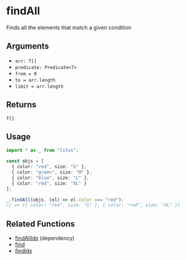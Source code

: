 # findAll

Finds all the elements that match a given condition

## Arguments

- `arr: T[]`
- `predicate: Predicate<T>`
- `from = 0`
- `to = arr.length`
- `limit = arr.length`

## Returns

`T[]`

## Usage

```ts
import * as _ from "litus";

const objs = [
  { color: "red", size: "S" },
  { color: "green", size: "M" },
  { color: "blue", size: "L" },
  { color: "red", size: "XL" }
];

_.findAll(objs, (el) => el.color === "red");
// => [{ color: "red", size: "S" }, { color: "red", size: "XL" }]
```

## Related Functions

- [findAllIdx](findAllIdx.md) (dependency)
- [find](find.md)
- [findIdx](findIdx.md)

